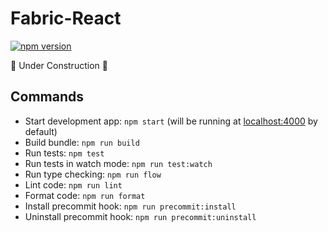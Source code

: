 # Fabric-React

[![npm version](https://badge.fury.io/js/fabric-react.svg)](https://badge.fury.io/js/fabric-react)

🚧 Under Construction 🚧

## Commands

* Start development app: `npm start` (will be running at [localhost:4000](http://localhost:4000) by default)
* Build bundle: `npm run build`
* Run tests: `npm test`
* Run tests in watch mode: `npm run test:watch`
* Run type checking: `npm run flow`
* Lint code: `npm run lint`
* Format code: `npm run format`
* Install precommit hook: `npm run precommit:install`
* Uninstall precommit hook: `npm run precommit:uninstall`

